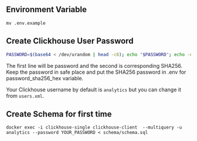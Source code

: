 ## Environment Variable
```
mv .env.example
```


## Create Clickhouse User Password
```bash
PASSWORD=$(base64 < /dev/urandom | head -c8); echo "$PASSWORD"; echo -n "$PASSWORD" | sha256sum | tr -d '-'
```
The first line will be password and the second is corresponding SHA256. Keep the password in safe place and put the SHA256 password in .env for password_sha256_hex variable.

Your Clickhouse username by default is `analytics` but you can change it from `users.xml`.


## Create Schema for first time
```
docker exec -i clickhouse-single clickhouse-client  --multiquery -u analytics --password YOUR_PASSWORD < schema/schema.sql
```